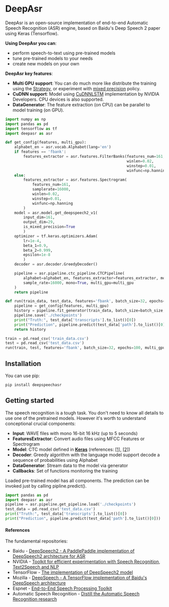 # DeepAsr
DeepAsr is an open-source implementation of end-to-end Automatic Speech Recognition (ASR) engine, based on Baidu's Deep Speech 2 paper using Keras (Tensorflow).

**Using DeepAsr you can**:
- perform speech-to-text using pre-trained models
- tune pre-trained models to your needs
- create new models on your own 

**DeepAsr key features**:
- **Multi GPU support**: You can do much more like distribute the training using the [Strategy](https://www.tensorflow.org/guide/distributed_training), or experiment with [mixed precision](https://www.tensorflow.org/api_docs/python/tf/keras/mixed_precision/experimental/Policy) policy.
- **CuDNN support**: Model using [CuDNNLSTM](https://keras.io/layers/recurrent/) implementation by NVIDIA Developers. CPU devices is also supported.
- **DataGenerator**: The feature extraction (on CPU) can be parallel to model training (on GPU).


```python
import numpy as np
import pandas as pd
import tensorflow as tf
import deepasr as asr

def get_config(features, multi_gpu):
    alphabet_en = asr.vocab.Alphabet(lang='en')
    if features == 'fbank':
        features_extractor = asr.features.FilterBanks(features_num=161,
                                                      winlen=0.02,
                                                      winstep=0.01,
                                                      winfunc=np.hanning)
    else:
        features_extractor = asr.features.Spectrogram(
            features_num=161,
            samplerate=16000,
            winlen=0.02,
            winstep=0.01,
            winfunc=np.hanning
        )
    model = asr.model.get_deepspeech2_v1(
        input_dim=161,
        output_dim=29,
        is_mixed_precision=True
        )
    optimizer = tf.keras.optimizers.Adam(
        lr=1e-4,
        beta_1=0.9,
        beta_2=0.999,
        epsilon=1e-8
        )
    decoder = asr.decoder.GreedyDecoder()

    pipeline = asr.pipeline.ctc_pipeline.CTCPipeline(
        alphabet=alphabet_en, features_extractor=features_extractor, model=model, optimizer=optimizer, decoder=decoder,
        sample_rate=16000, mono=True, multi_gpu=multi_gpu
    )
    return pipeline

def run(train_data, test_data, features='fbank', batch_size=32, epochs=10, multi_gpu=True):
    pipeline = get_config(features, multi_gpu)
    history = pipeline.fit_generator(train_data, batch_size=batch_size, epochs=epochs)
    pipeline.save('./checkpoints')
    print("Truth:", test_data['transcripts'].to_list()[0])
    print("Prediction", pipeline.predict(test_data['path'].to_list()[0]))
    return history

train = pd.read_csv('train_data.csv')
test = pd.read_csv('test_data.csv')
run(train, test, features='fbank', batch_size=32, epochs=100, multi_gpu=True)
```

## Installation
You can use pip:
```bash
pip install deepspeechasr
```

## Getting started
The speech recognition is a tough task. You don't need to know all details to use one of the pretrained models.
However it's worth to understand conceptional crucial components:
- **Input**: WAVE files with mono 16-bit 16 kHz (up to 5 seconds)
- **FeaturesExtractor**: Convert audio files using MFCC Features or Spectrogram
- **Model**: CTC model defined in [**Keras**](https://keras.io/) (references: [[1]](https://arxiv.org/abs/1412.5567), [[2]](https://arxiv.org/abs/1512.02595))
- **Decoder**: Greedy algorithm with the language model support decode a sequence of probabilities using Alphabet
- **DataGenerator**: Stream data to the model via generator
- **Callbacks**: Set of functions monitoring the training

Loaded pre-trained model has all components. The prediction can be invoked just by calling pipline.predict().

```python
import pandas as pd
import deepasr as asr
pipeline = asr.pipeline.get_pipeline.load('./checkpoints')
test_data = pd.read_csv('test_data.csv')
print("Truth:", test_data['transcripts'].to_list()[0])
print("Prediction", pipeline.predict(test_data['path'].to_list()[0]))
```

#### References

The fundamental repositories:
- Baidu - [DeepSpeech2 - A PaddlePaddle implementation of DeepSpeech2 architecture for ASR](https://github.com/PaddlePaddle/DeepSpeech)
- NVIDIA - [Toolkit for efficient experimentation with Speech Recognition, Text2Speech and NLP](https://nvidia.github.io/OpenSeq2Seq)
- TensorFlow - [The implementation of DeepSpeech2 model](https://github.com/tensorflow/models/tree/master/research/deep_speech)
- Mozilla - [DeepSpeech - A TensorFlow implementation of Baidu's DeepSpeech architecture](https://github.com/mozilla/DeepSpeech) 
- Espnet - [End-to-End Speech Processing Toolkit](https://github.com/espnet/espnet)
- Automatic Speech Recognition - [Distill the Automatic Speech Recognition research](https://github.com/rolczynski/Automatic-Speech-Recognition)